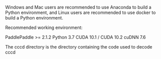 Windows and Mac users are recommended to use Anaconda to build a Python environment, and Linux users are recommended to use docker to build a Python environment.

Recommended working environment:

PaddlePaddle >= 2.1.2
Python 3.7
CUDA 10.1 / CUDA 10.2
cuDNN 7.6

The cccd directory is the directory containing the code used to decode cccd
